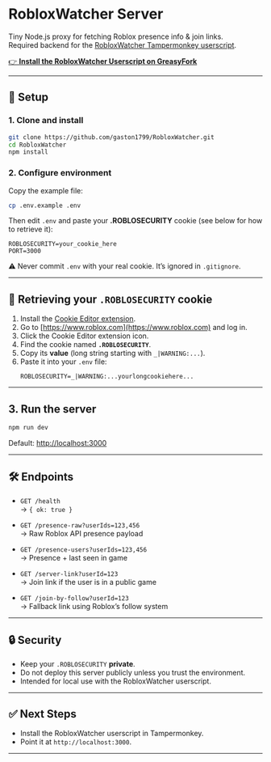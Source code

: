 # RobloxWatcher Server

Tiny Node.js proxy for fetching Roblox presence info & join links.  
Required backend for the [RobloxWatcher Tampermonkey userscript](https://greasyfork.org/en/scripts/548192).

[👉 **Install the RobloxWatcher Userscript on GreasyFork**](https://greasyfork.org/en/scripts/548192)


---

## 🚀 Setup

### 1. Clone and install
```bash
git clone https://github.com/gaston1799/RobloxWatcher.git
cd RobloxWatcher
npm install
```

### 2. Configure environment
Copy the example file:
```bash
cp .env.example .env
```

Then edit `.env` and paste your **.ROBLOSECURITY** cookie (see below for how to retrieve it):

```env
ROBLOSECURITY=your_cookie_here
PORT=3000
```

⚠️ Never commit `.env` with your real cookie. It’s ignored in `.gitignore`.

---

## 🔑 Retrieving your `.ROBLOSECURITY` cookie

1. Install the [Cookie Editor extension](https://chromewebstore.google.com/detail/cookie-editor/hlkenndednhfkekhgcdicdfddnkalmdm).
2. Go to [https://www.roblox.com](https://www.roblox.com) and log in.
3. Click the Cookie Editor extension icon.
4. Find the cookie named **`.ROBLOSECURITY`**.
5. Copy its **value** (long string starting with `_|WARNING:...`).
6. Paste it into your `.env` file:
   ```env
   ROBLOSECURITY=_|WARNING:...yourlongcookiehere...
   ```

---

## 3. Run the server
```bash
npm run dev
```

Default: [http://localhost:3000](http://localhost:3000)

---

## 🛠 Endpoints

- `GET /health`  
  → `{ ok: true }`

- `GET /presence-raw?userIds=123,456`  
  → Raw Roblox API presence payload

- `GET /presence-users?userIds=123,456`  
  → Presence + last seen in game

- `GET /server-link?userId=123`  
  → Join link if the user is in a public game

- `GET /join-by-follow?userId=123`  
  → Fallback link using Roblox’s follow system

---

## 🔒 Security

- Keep your `.ROBLOSECURITY` **private**.
- Do not deploy this server publicly unless you trust the environment.
- Intended for local use with the RobloxWatcher userscript.

---

## ✅ Next Steps

- Install the RobloxWatcher userscript in Tampermonkey.
- Point it at `http://localhost:3000`.

---
